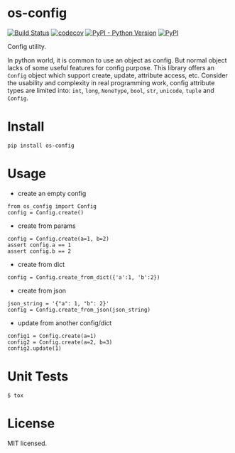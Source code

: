 # os-config

[![Build Status](https://www.travis-ci.org/cfhamlet/os-config.svg?branch=master)](https://www.travis-ci.org/cfhamlet/os-config)
[![codecov](https://codecov.io/gh/cfhamlet/os-config/branch/master/graph/badge.svg)](https://codecov.io/gh/cfhamlet/os-config)
[![PyPI - Python Version](https://img.shields.io/pypi/pyversions/os-config.svg)](https://pypi.python.org/pypi/os-config)
[![PyPI](https://img.shields.io/pypi/v/os-config.svg)](https://pypi.python.org/pypi/os-config)


Config utility.

In python world, it is common to use an object as config. But normal object lacks of some useful features for config purpose. This library offers an ``Config`` object which support create, update, attribute access, etc. Consider the usability and complexity in real programming work, config attribute types are limited into: ``int``, ``long``, ``NoneType``, ``bool``, ``str``, ``unicode``, ``tuple`` and ``Config``.
 

# Install

`pip install os-config`

# Usage

* create an empty config
```
from os_config import Config
config = Config.create()
```

* create from params
```
config = Config.create(a=1, b=2)
assert config.a == 1
assert config.b == 2
```

* create from dict
```
config = Config.create_from_dict({'a':1, 'b':2})
```

* create from json
```
json_string = '{"a": 1, "b": 2}'
config = Config.create_from_json(json_string)
```


* update from another config/dict
```
config1 = Config.create(a=1)
config2 = Config.create(a=2, b=3)
config2.update(1)
```


# Unit Tests

`$ tox`

# License

MIT licensed.

